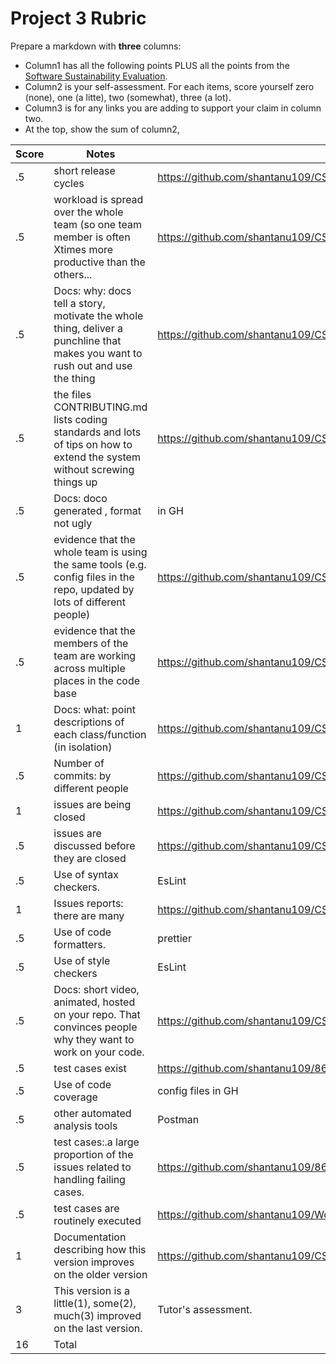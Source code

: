 
# Project 3 Rubric

Prepare a  markdown  with **three** columns:

- Column1 has all the following points PLUS all the  points from the
  [Software Sustainability Evaluation](https://docs.google.com/forms/d/e/1FAIpQLSf0ccsVdN-nXJCHLluJ-hANZlp8rDKgprJa0oTYiLZSDxh3DA/viewform).
- Column2  is your self-assessment. For each items, score yourself zero (none), one  (a litte),  two (somewhat), three (a lot).
- Column3 is for any links you  are adding to support your claim in column two.
- At the top,  show the sum of column2,


|Score|Notes| Evidence|
|-|-----|---------|
|.5| short release cycles|https://github.com/shantanu109/CSC510_Group25_Project1/releases
|.5| workload is spread over the whole team (so one team member is often Xtimes more productive than the others...|https://github.com/shantanu109/CSC510_Group25_Project1/graphs/contributors|
|.5|Docs: why: docs tell a story, motivate the whole thing, deliver a punchline that makes you want to rush out and use the thing |https://github.com/shantanu109/CSC510_Group25_Project1 |
|.5|the files CONTRIBUTING.md lists coding standards and lots of tips on how to extend the system without screwing things up  |https://github.com/shantanu109/CSC510_Group25_Project1/blob/main/CONTRIBUTING.md |
|.5|Docs: doco generated , format not ugly  | in GH|
|.5|evidence that the whole team is using the same tools (e.g. config files in the repo, updated by lots of different people) |https://github.com/shantanu109/CSC510_Group25_Project1 |
|.5|evidence that the members of the team are working across multiple places in the code base |https://github.com/shantanu109/CSC510_Group25_Project1 |
|1|Docs: what: point descriptions of each class/function (in isolation)  |https://github.com/shantanu109/CSC510_Group25_Project1/blob/main/docs/Functions%20%26%20Classes.md |
|.5|Number of commits: by different people  |https://github.com/shantanu109/CSC510_Group25_Project1/graphs/contributors|
|1|issues are being closed |https://github.com/shantanu109/CSC510_Group25_Project1/issues|
|.5|issues are discussed before they are closed |https://github.com/shantanu109/CSC510_Group25_Project1/issues|
|.5|Use of syntax checkers. | EsLint|
|1|Issues reports: there are many  |https://github.com/shantanu109/CSC510_Group25_Project1/issues |
|.5|Use of code formatters. |prettier|
|.5|Use of style checkers |EsLint|
|.5|Docs: short video, animated, hosted on your repo. That convinces people why they want to work on your code. |https://github.com/shantanu109/CSC510_Group25_Project1 |
|.5|test cases exist  |https://github.com/shantanu109/86_Backend/tree/main/test|
|.5|Use of code coverage  | config files in GH|
|.5|other automated analysis tools  |Postman|
|.5|test cases:.a large proportion of the issues related to handling failing cases. |https://github.com/shantanu109/86_Backend/tree/main/test|
|.5|test cases are routinely executed |https://github.com/shantanu109/WolfJobs/blob/master/.travis.yml|
|1|Documentation describing how this version improves on the older version|https://github.com/shantanu109/CSC510_Group25_Project1 |
|3|This version is a little(1), some(2), much(3) improved on the last version.|Tutor's assessment.| 
|16| Total|
